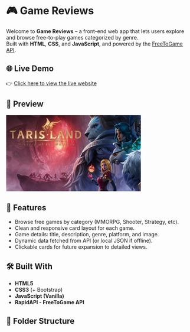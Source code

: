 # 🎮 Game Reviews

Welcome to **Game Reviews** – a front-end web app that lets users explore and browse free-to-play games categorized by genre.  
Built with **HTML**, **CSS**, and **JavaScript**, and powered by the [FreeToGame API](https://rapidapi.com/digiwalls/api/free-to-play-games-database/).

## 🌐 Live Demo

👉 [Click here to view the live website](https://zeinab818.github.io/Game-Reviews/)

## 📸 Preview

![preview](images/thumbnail.jpg)

## 🚀 Features

- Browse free games by category (MMORPG, Shooter, Strategy, etc).
- Clean and responsive card layout for each game.
- Game details: title, description, genre, platform, and image.
- Dynamic data fetched from API (or local JSON if offline).
- Clickable cards for future expansion to detailed views.

## 🛠 Built With

- **HTML5**
- **CSS3** (+ Bootstrap)
- **JavaScript (Vanilla)**
- **RapidAPI - FreeToGame API**

## 📁 Folder Structure

